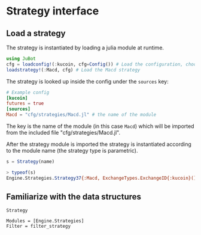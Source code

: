 # Strategy interface

## Load a strategy
The strategy is instantiated by loading a julia module at runtime.
```julia
using JuBot
cfg = loadconfig!(:kucoin, cfg=Config()) # Load the configuration, choosing kucoin as exchange
loadstrategy!(:Macd, cfg) # Load the Macd strategy
```
The strategy is looked up inside the config under the `sources` key:
```toml
# Example config
[kucoin]
futures = true
[sources]
Macd = "cfg/strategies/Macd.jl" # the name of the module
```
The key is the name of the module (in this case `Macd`) which will be imported from the included file "cfg/strategies/Macd.jl".

After the strategy module is imported the strategy is instantiated according to the module name (the strategy type is parametric).

```julia
s = Strategy(name)
```

```julia
> typeof(s)
Engine.Strategies.Strategy37{:Macd, ExchangeTypes.ExchangeID{:kucoin}(), :USDT}
```

## Familiarize with the data structures

``` @docs
Strategy
```

```@autodocs
Modules = [Engine.Strategies]
Filter = filter_strategy
```
